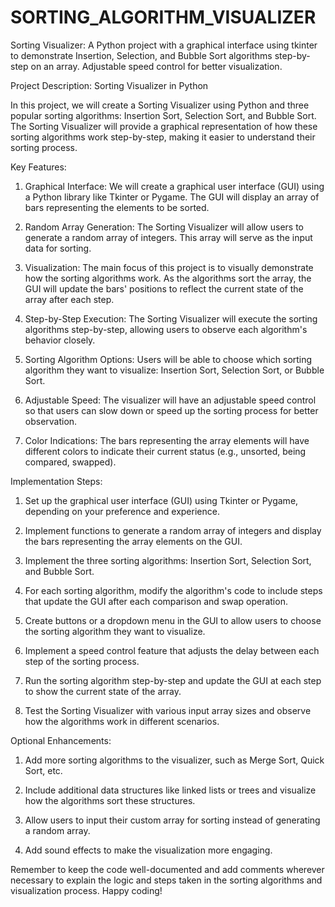 # SORTING_ALGORITHM_VISUALIZER
Sorting Visualizer: A Python project with a graphical interface using tkinter to demonstrate Insertion, Selection, and Bubble Sort algorithms step-by-step on an array. Adjustable speed control for better visualization.


Project Description: Sorting Visualizer in Python

In this project, we will create a Sorting Visualizer using Python and three popular sorting algorithms: Insertion Sort, Selection Sort, and Bubble Sort. The Sorting Visualizer will provide a graphical representation of how these sorting algorithms work step-by-step, making it easier to understand their sorting process.

Key Features:
1. Graphical Interface: We will create a graphical user interface (GUI) using a Python library like Tkinter or Pygame. The GUI will display an array of bars representing the elements to be sorted.

2. Random Array Generation: The Sorting Visualizer will allow users to generate a random array of integers. This array will serve as the input data for sorting.

3. Visualization: The main focus of this project is to visually demonstrate how the sorting algorithms work. As the algorithms sort the array, the GUI will update the bars' positions to reflect the current state of the array after each step.

4. Step-by-Step Execution: The Sorting Visualizer will execute the sorting algorithms step-by-step, allowing users to observe each algorithm's behavior closely.

5. Sorting Algorithm Options: Users will be able to choose which sorting algorithm they want to visualize: Insertion Sort, Selection Sort, or Bubble Sort.

6. Adjustable Speed: The visualizer will have an adjustable speed control so that users can slow down or speed up the sorting process for better observation.

7. Color Indications: The bars representing the array elements will have different colors to indicate their current status (e.g., unsorted, being compared, swapped).

Implementation Steps:

1. Set up the graphical user interface (GUI) using Tkinter or Pygame, depending on your preference and experience.

2. Implement functions to generate a random array of integers and display the bars representing the array elements on the GUI.

3. Implement the three sorting algorithms: Insertion Sort, Selection Sort, and Bubble Sort.

4. For each sorting algorithm, modify the algorithm's code to include steps that update the GUI after each comparison and swap operation.

5. Create buttons or a dropdown menu in the GUI to allow users to choose the sorting algorithm they want to visualize.

6. Implement a speed control feature that adjusts the delay between each step of the sorting process.

7. Run the sorting algorithm step-by-step and update the GUI at each step to show the current state of the array.

8. Test the Sorting Visualizer with various input array sizes and observe how the algorithms work in different scenarios.

Optional Enhancements:

1. Add more sorting algorithms to the visualizer, such as Merge Sort, Quick Sort, etc.

2. Include additional data structures like linked lists or trees and visualize how the algorithms sort these structures.

3. Allow users to input their custom array for sorting instead of generating a random array.

4. Add sound effects to make the visualization more engaging.

Remember to keep the code well-documented and add comments wherever necessary to explain the logic and steps taken in the sorting algorithms and visualization process. Happy coding!
